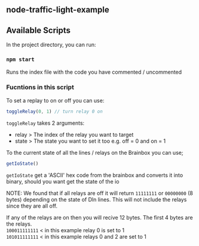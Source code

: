 ## node-traffic-light-example

## Available Scripts

In the project directory, you can run:

### `npm start`

Runs the index file with the code you have commented / uncommented


### Fucntions in this script

To set a replay to on or off you can use:
```javascript
toggleRelay(0, 1) // turn relay 0 on
```
`toggleRelay` takes 2 arguments:
- relay > The index of the relay you want to target
- state > The state you want to set it too e.g. off = 0 and on = 1

To the current state of all the lines / relays on the Brainbox you can use;
```javascript
getIoState()
```
`getIoState` get a 'ASCII' hex code from the brainbox and converts it into binary, should you want get the state of the io

NOTE:
We found that if all relays are off it will return `11111111` or `00000000` (8 bytes) depending on the state of Dln lines. This will not include the relays since they are all off.

If any of the relays are on then you will recive 12 bytes. The first 4 bytes are the relays. <br />
`100011111111` < in this example relay 0 is set to 1 <br />
`101011111111` < in this example relays 0 and 2 are set to 1
